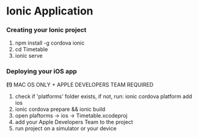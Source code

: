 # Ionic Application

### Creating your Ionic project
1. npm install -g cordova ionic
2. cd Timetable
3. ionic serve

### Deploying your iOS app 
__(!)__ MAC OS ONLY + APPLE DEVELOPERS TEAM REQUIRED
1. check if 'platforms' folder exists, if not, run: ionic cordova platform add ios
2. ionic cordova prepare && ionic build
3. open plaftorms -> ios -> Timetable.xcodeproj
4. add your Apple Developers Team to the project
5. run project on a simulator or your device
